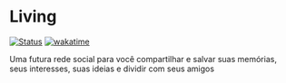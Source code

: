 # Living
[![Status](https://img.shields.io/badge/em-desenvolvimento-orange?style=for-the-badge)](#)
[![wakatime](https://wakatime.com/badge/user/4ea4d323-1f7a-46e1-a08e-2080b1b95450/project/b9ba4e67-1018-430d-b4dc-f5a204db527f.svg?style=for-the-badge)](https://wakatime.com/@eimigueloliveir)

Uma futura rede social para você compartilhar e salvar suas memórias, seus interesses, suas ideias e dividir com seus amigos

